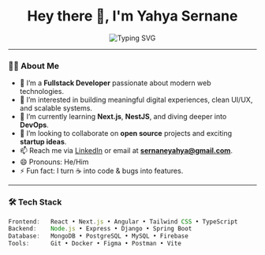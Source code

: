 <h1 align="center">Hey there 👋, I'm Yahya Sernane</h1>

<p align="center">
  <img src="https://readme-typing-svg.herokuapp.com?font=Fira+Code&size=22&pause=1000&color=00BFFF&center=true&vCenter=true&width=435&lines=Fullstack+Developer;Lover+of+Tech+%26+Clean+Code;Building+cool+stuff+on+the+Web" alt="Typing SVG" />
</p>

---

### 👨‍💻 About Me

- 🔭 I’m a **Fullstack Developer** passionate about modern web technologies.
- 👀 I’m interested in building meaningful digital experiences, clean UI/UX, and scalable systems.
- 🌱 I’m currently learning **Next.js**, **NestJS**, and diving deeper into **DevOps**.
- 💞️ I’m looking to collaborate on **open source** projects and exciting **startup ideas**.
- 📫 Reach me via [LinkedIn](https://www.linkedin.com/in/sernaneyahya) or email at **sernaneyahya@gmail.com**.
- 😄 Pronouns: He/Him
- ⚡ Fun fact: I turn ☕ into code & bugs into features.

---

### 🛠️ Tech Stack

```ts
Frontend:   React • Next.js • Angular • Tailwind CSS • TypeScript  
Backend:    Node.js • Express • Django • Spring Boot  
Database:   MongoDB • PostgreSQL • MySQL • Firebase  
Tools:      Git • Docker • Figma • Postman • Vite  
